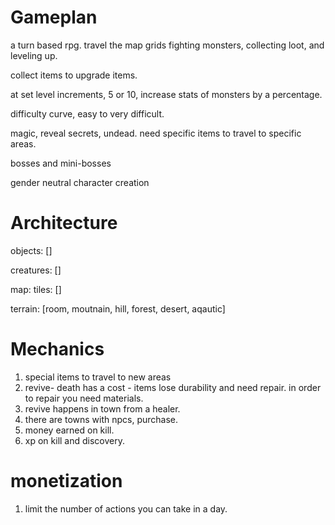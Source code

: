 # Gameplan

a turn based rpg. travel the map grids fighting monsters, collecting loot, and leveling up.

collect items to upgrade items.

at set level increments, 5 or 10, increase stats of monsters by a percentage.

difficulty curve, easy to very difficult.

magic, reveal secrets, undead. need specific items to travel to specific areas.

bosses and mini-bosses

gender neutral character creation


# Architecture

objects: []

creatures: []

map: tiles: []

terrain: [room, moutnain, hill, forest, desert, aqautic]

# Mechanics

1. special items to travel to new areas
2. revive- death has a cost - items lose durability and need repair. in order to repair you need materials.
3. revive happens in town from a healer.
4. there are towns with npcs, purchase.
5. money earned on kill.
6. xp on kill and discovery.

# monetization

1. limit the number of actions you can take in a day.